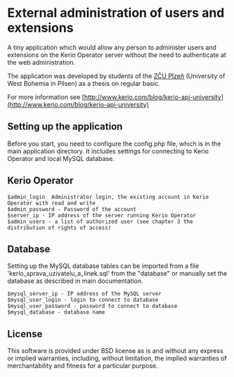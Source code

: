 External administration of users and extensions
=================

A tiny application which would allow any person to administer users and extensions on the Kerio Operator server without the need to authenticate at the web administration.

The application was developed by students of the [ZČU Plzeň](http://www.zcu.cz/en/) (University of West Bohemia in Pilsen) as a thesis on regular basic. 

For more information see [http://www.kerio.com/blog/kerio-api-university](http://www.kerio.com/blog/kerio-api-university)

Setting up the application
----------------

Before you start, you need to configure the config.php file, which is in the main application directory. It includes settings for connecting to Kerio Operator and local MySQL database.

Kerio Operator
----------------

    $admin_login  Administrator login, the existing account in Kerio Operator with read and write
    $admin_password - Password of the account
    $server_ip - IP address of the server running Kerio Operator
    $admin_users - a list of authorized user (see chapter 3 the distribution of rights of access)

Database
----------------

Setting up the MySQL database tables can be imported from a file 'kerio_sprava_uzivatelu_a_linek.sql' from the "database" or manually set the database as described in main documentation.

	$mysql_server_ip - IP address of the MySQL server
	$mysql_user_login - login to connect to database
	$mysql_user_password - password to connect to database
	$mysql_database - database name

License
----------------

This software is provided under BSD license as is and without any express or implied warranties, including, without limitation, the implied warranties of merchantability and fitness for a particular purpose.